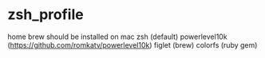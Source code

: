 # zsh_profile
home brew should be installed on mac
zsh (default)
powerlevel10k (https://github.com/romkatv/powerlevel10k)
figlet (brew)
colorfs (ruby gem)
